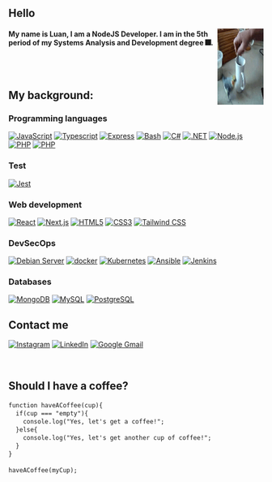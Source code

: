 ## Hello

<img align="right" width="18%" height="150" src="https://github.com/LuanBagioCompagnoni/LuanBagioCompagnoni/blob/main/CoffeeBird.gif">

#### My name is Luan, I am a NodeJS Developer. I am in the 5th period of my Systems Analysis and Development degree 🎆.
<br>
<br>

## My background:

### Programming languages 
<a href="https://developer.mozilla.org/en-US/docs/Web/JavaScript" title="JavaScript"><img src="https://github.com/get-icon/geticon/raw/master/icons/javascript.svg" alt="JavaScript" width="48px" height="48px"></a>
<a href="https://www.typescriptlang.org/" title="Typescript"><img src="https://github.com/get-icon/geticon/raw/master/icons/typescript-icon.svg" alt="Typescript" width="48px" height="48px"></a>
<a href="https://expressjs.com/" title="Express"><img src="https://github.com/get-icon/geticon/raw/master/icons/express.svg" alt="Express" width="48px" height="48px"></a>
<a href="https://www.gnu.org/software/bash/" title="Bash"><img src="https://github.com/get-icon/geticon/raw/master/icons/bash.svg" alt="Bash" width="48px" height="48px"></a>
<a href="https://csharp.net/" title="C#"><img src="https://github.com/get-icon/geticon/raw/master/icons/c-sharp.svg" alt="C#" width="48px" height="48px"></a>
<a href="https://www.microsoft.com/net" title=".NET"><img src="https://github.com/get-icon/geticon/raw/master/icons/dotnet.svg" alt=".NET" width="48px" height="48px"></a>
<a href="https://nodejs.org/" title="Node.js"><img src="https://github.com/get-icon/geticon/raw/master/icons/nodejs-icon.svg" alt="Node.js" width="48px" height="48px"></a>
<a href="https://php.net/" title="PHP"><img src="https://github.com/get-icon/geticon/raw/master/icons/php.svg" alt="PHP" width="48px" height="48px"></a>
<a href="https://www.ruby-lang.org/" title="Ruby"><img src="https://github.com/get-icon/geticon/raw/master/icons/ruby.svg" alt="PHP" width="48px" height="48px"></a>


### Test
<a href="https://jestjs.io/" title="Jest"><img src="https://github.com/get-icon/geticon/raw/master/icons/jest.svg" alt="Jest" width="48px" height="48px"></a>


### Web development
<a href="https://reactjs.org/" title="React"><img src="https://github.com/get-icon/geticon/raw/master/icons/react.svg" alt="React" width="48px" height="48px"></a>
<a href="https://nextjs.org/" title="Next.js"><img src="https://github.com/get-icon/geticon/raw/master/icons/nextjs-icon.svg" alt="Next.js" width="48px" height="48px"></a>
<a href="https://www.w3.org/TR/html5/" title="HTML5"><img src="https://github.com/get-icon/geticon/raw/master/icons/html-5.svg" alt="HTML5" width="48px" height="48px"></a>
<a href="https://www.w3.org/TR/CSS/" title="CSS3"><img src="https://github.com/get-icon/geticon/raw/master/icons/css-3.svg" alt="CSS3" width="48px" height="48px"></a>
<a href="https://tailwindcss.com/" title="Tailwind CSS"><img src="https://github.com/get-icon/geticon/raw/master/icons/tailwindcss-icon.svg" alt="Tailwind CSS" width="48px" height="48px"></a>


### DevSecOps
<a href="https://www.debian.org/index.pt.html" title="Debian"><img src="https://github.com/get-icon/geticon/raw/master/icons/debian.svg" alt="Debian Server" width="48px" height="48px"></a>
<a href="https://www.docker.com/" title="docker"><img src="https://github.com/get-icon/geticon/raw/master/icons/docker-icon.svg" alt="docker" width="48px" height="48px"></a>
<a href="https://kubernetes.io/" title="Kubernetes"><img src="https://github.com/get-icon/geticon/raw/master/icons/kubernetes.svg" alt="Kubernetes" width="48px" height="48px"></a>
<a href="https://www.ansible.com/" title="Ansible"><img src="https://github.com/get-icon/geticon/raw/master/icons/ansible.svg" alt="Ansible" width="48px" height="48px"></a>
<a href="https://jenkins-ci.org/" title="Jenkins"><img src="https://github.com/get-icon/geticon/raw/master/icons/jenkins.svg" alt="Jenkins" width="48px" height="48px"></a>


### Databases
<a href="https://www.mongodb.com/" title="MongoDB"><img src="https://github.com/get-icon/geticon/raw/master/icons/mongodb-icon.svg" alt="MongoDB" width="48px" height="48px"></a>
<a href="https://www.mysql.com/" title="MySQL"><img src="https://github.com/get-icon/geticon/raw/master/icons/mysql.svg" alt="MySQL" width="48px" height="48px"></a>
<a href="https://www.postgresql.org/" title="PostgreSQL"><img src="https://github.com/get-icon/geticon/raw/master/icons/postgresql.svg" alt="PostgreSQL" width="48px" height="48px"></a>


## Contact me

<a href="https://www.instagram.com/luancompagnon/" title="Instagram"><img src="https://github.com/get-icon/geticon/raw/master/icons/instagram-icon.svg" alt="Instagram" width="48px" height="48px"></a>
<a href="https://www.linkedin.com/in/luan-compagnoni" title="LinkedIn"><img src="https://github.com/get-icon/geticon/raw/master/icons/linkedin-icon.svg" alt="LinkedIn" width="48px" height="48px"></a>
<a href="mailto:luancmpg@gmail.com" title="Google Gmail"><img src="https://github.com/get-icon/geticon/raw/master/icons/google-gmail.svg" alt="Google Gmail" width="48px" height="48px"></a>

<br>

## Should I have a coffee?
```node
function haveACoffee(cup){
  if(cup === "empty"){
    console.log("Yes, let's get a coffee!";
  }else{
    console.log("Yes, let's get another cup of coffee!";
  }
}

haveACoffee(myCup);
```
